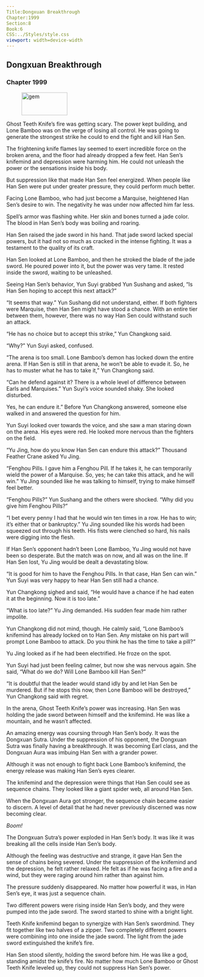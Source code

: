 ```yaml
---
Title:Dongxuan Breakthrough 
Chapter:1999 
Section:8 
Book:6 
CSS:../Styles/style.css 
viewport: width=device-width
---
```

  
## Dongxuan Breakthrough
### Chapter 1999
  
<figure>
	<img src="../Images/gem.gif" alt="gem" id="gem" width="120" height="60" />
</figure>
  

  
Ghost Teeth Knife’s fire was getting scary. The power kept building, and Lone Bamboo was on the verge of losing all control. He was going to generate the strongest strike he could to end the fight and kill Han Sen.

The frightening knife flames lay seemed to exert incredible force on the broken arena, and the floor had already dropped a few feet. Han Sen’s knifemind and depression were harming him. He could not unleash the power or the sensations inside his body.

But suppression like that made Han Sen feel energized. When people like Han Sen were put under greater pressure, they could perform much better.

Facing Lone Bamboo, who had just become a Marquise, heightened Han Sen’s desire to win. The negativity he was under now affected him far less.

Spell’s armor was flashing white. Her skin and bones turned a jade color. The blood in Han Sen’s body was boiling and roaring.

Han Sen raised the jade sword in his hand. That jade sword lacked special powers, but it had not so much as cracked in the intense fighting. It was a testament to the quality of its craft.

Han Sen looked at Lone Bamboo, and then he stroked the blade of the jade sword. He poured power into it, but the power was very tame. It rested inside the sword, waiting to be unleashed.

Seeing Han Sen’s behavior, Yun Suyi grabbed Yun Sushang and asked, “Is Han Sen hoping to accept this next attack?”

“It seems that way.” Yun Sushang did not understand, either. If both fighters were Marquise, then Han Sen might have stood a chance. With an entire tier between them, however, there was no way Han Sen could withstand such an attack.

“He has no choice but to accept this strike,” Yun Changkong said.

“Why?” Yun Suyi asked, confused.

“The arena is too small. Lone Bamboo’s demon has locked down the entire arena. If Han Sen is still in that arena, he won’t be able to evade it. So, he has to muster what he has to take it,” Yun Changkong said.

“Can he defend against it? There is a whole level of difference between Earls and Marquises.” Yun Suyi’s voice sounded shaky. She looked disturbed.

Yes, he can endure it.” Before Yun Changkong answered, someone else walked in and answered the question for him.

Yun Suyi looked over towards the voice, and she saw a man staring down on the arena. His eyes were red. He looked more nervous than the fighters on the field.

“Yu Jing, how do you know Han Sen can endure this attack?” Thousand Feather Crane asked Yu Jing.

“Fenghou Pills. I gave him a Fenghou Pill. If he takes it, he can temporarily wield the power of a Marquise. So, yes; he can take this attack, and he will win.” Yu Jing sounded like he was talking to himself, trying to make himself feel better.

“Fenghou Pills?” Yun Sushang and the others were shocked. “Why did you give him Fenghou Pills?”

“I bet every penny I had that he would win ten times in a row. He has to win; it’s either that or bankruptcy.” Yu Jing sounded like his words had been squeezed out through his teeth. His fists were clenched so hard, his nails were digging into the flesh.

If Han Sen’s opponent hadn’t been Lone Bamboo, Yu Jing would not have been so desperate. But the match was on now, and all was on the line. If Han Sen lost, Yu Jing would be dealt a devastating blow.

“It is good for him to have the Fenghou Pills. In that case, Han Sen can win.” Yun Suyi was very happy to hear Han Sen still had a chance.

Yun Changkong sighed and said, “He would have a chance if he had eaten it at the beginning. Now it is too late.”

“What is too late?” Yu Jing demanded. His sudden fear made him rather impolite.

Yun Changkong did not mind, though. He calmly said, “Lone Bamboo’s knifemind has already locked on to Han Sen. Any mistake on his part will prompt Lone Bamboo to attack. Do you think he has the time to take a pill?”

Yu Jing looked as if he had been electrified. He froze on the spot.

Yun Suyi had just been feeling calmer, but now she was nervous again. She said, “What do we do? Will Lone Bamboo kill Han Sen?”

“It is doubtful that the leader would stand idly by and let Han Sen be murdered. But if he stops this now, then Lone Bamboo will be destroyed,” Yun Changkong said with regret.

In the arena, Ghost Teeth Knife’s power was increasing. Han Sen was holding the jade sword between himself and the knifemind. He was like a mountain, and he wasn’t affected.

An amazing energy was coursing through Han Sen’s body. It was the Dongxuan Sutra. Under the suppression of his opponent, the Dongxuan Sutra was finally having a breakthrough. It was becoming Earl class, and the Dongxuan Aura was imbuing Han Sen with a grander power.

Although it was not enough to fight back Lone Bamboo’s knifemind, the energy release was making Han Sen’s eyes clearer.

The knifemind and the depression were things that Han Sen could see as sequence chains. They looked like a giant spider web, all around Han Sen.

When the Dongxuan Aura got stronger, the sequence chain became easier to discern. A level of detail that he had never previously discerned was now becoming clear.

*Boom!*

The Dongxuan Sutra’s power exploded in Han Sen’s body. It was like it was breaking all the cells inside Han Sen’s body.

Although the feeling was destructive and strange, it gave Han Sen the sense of chains being severed. Under the suppression of the knifemind and the depression, he felt rather relaxed. He felt as if he was facing a fire and a wind, but they were raging around him rather than against him.

The pressure suddenly disappeared. No matter how powerful it was, in Han Sen’s eye, it was just a sequence chain.

Two different powers were rising inside Han Sen’s body, and they were pumped into the jade sword. The sword started to shine with a bright light.

Teeth Knife knifemind began to synergize with Han Sen’s swordmind. They fit together like two halves of a zipper. Two completely different powers were combining into one inside the jade sword. The light from the jade sword extinguished the knife’s fire.

Han Sen stood silently, holding the sword before him. He was like a god, standing amidst the knife’s fire. No matter how much Lone Bamboo or Ghost Teeth Knife leveled up, they could not suppress Han Sen’s power.